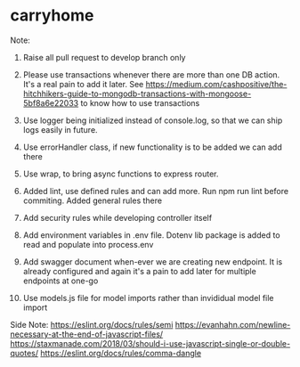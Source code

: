 # carryhome

Note: 
1. Raise all pull request to develop branch only

1. Please use transactions whenever there are more than one DB action. It's a real pain to add it later. See https://medium.com/cashpositive/the-hitchhikers-guide-to-mongodb-transactions-with-mongoose-5bf8a6e22033 to know how to use transactions
2. Use logger being initialized instead of console.log, so that we can ship logs easily in future.
3. Use errorHandler class, if new functionality is to be added we can add there
4. Use wrap, to bring async functions to express router.
5. Added lint, use defined rules and can add more. Run npm run lint before commiting. Added general rules there
6. Add security rules while developing controller itself
7. Add environment variables in .env file. Dotenv lib package is added to read and populate into process.env
8. Add swagger document when-ever we are creating new endpoint. It is already configured and again it's a pain to add later for multiple endpoints at one-go
9. Use models.js file for model imports rather than invididual model file import

Side Note:
https://eslint.org/docs/rules/semi
https://evanhahn.com/newline-necessary-at-the-end-of-javascript-files/
https://staxmanade.com/2018/03/should-i-use-javascript-single-or-double-quotes/
https://eslint.org/docs/rules/comma-dangle

